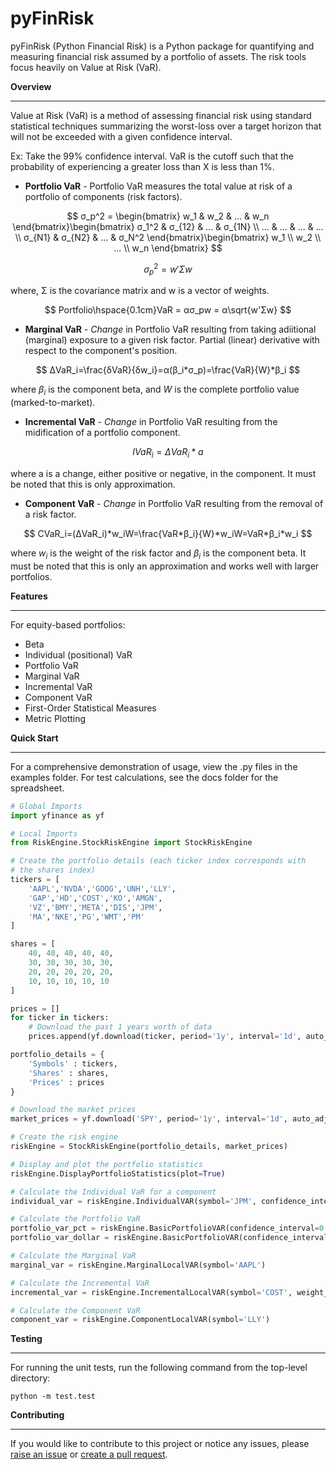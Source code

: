 # pyFinRisk

pyFinRisk (Python Financial Risk) is a Python package for quantifying and measuring financial risk assumed by a portfolio of assets. The risk tools focus heavily on Value at Risk (VaR).

**Overview**

---

Value at Risk (VaR) is a method of assessing financial risk using standard statistical techniques summarizing the worst-loss over a target horizon that will not be exceeded with a given confidence interval.

Ex: Take the 99% confidence interval. VaR is the cutoff such that the probability of experiencing a greater loss than X is less than 1%.

* **Portfolio VaR** - Portfolio VaR measures the total value at risk of a portfolio of components (risk factors).

$$
σ_p^2 = \begin{bmatrix} w_1 & w_2 & ... & w_n \end{bmatrix}\begin{bmatrix} σ_1^2 & σ_{12} & ... & σ_{1N} \\ ... & ... & ... & ... \\ σ_{N1} & σ_{N2} & ... & σ_N^2 \end{bmatrix}\begin{bmatrix} w_1 \\ w_2 \\ ... \\ w_n \end{bmatrix}
$$

$$
σ_p^2 = w'Σw
$$

where, Σ is the covariance matrix and w is a vector of weights.

$$
Portfolio\hspace{0.1cm}VaR = ασ_pw = α\sqrt{w'Σw}
$$

* **Marginal VaR** - *Change* in Portfolio VaR resulting from taking adiitional (marginal) exposure to a given risk factor. Partial (linear) derivative with respect to the component's position.

$$
ΔVaR_i=\frac{δVaR}{δw_i}=α(β_i*σ_p)=\frac{VaR}{W}*β_i
$$

where $β_i$ is the component beta, and $W$ is the complete portfolio value (marked-to-market).

* **Incremental VaR** - *Change* in Portfolio VaR resulting from the midification of a portfolio component.

$$
IVaR_i = ΔVaR_i*a
$$

where a is a change, either positive or negative, in the component. It must be noted that this is only approximation.

* **Component VaR** - *Change* in Portfolio VaR resulting from the removal of a risk factor.

$$
CVaR_i=(ΔVaR_i)*w_iW=\frac{VaR*β_i}{W}*w_iW=VaR*β_i*w_i
$$

where $w_i$ is the weight of the risk factor and $β_i$ is the component beta. It must be noted that this is only an approximation and works well with larger portfolios.

**Features**

---

For equity-based portfolios:

* Beta
* Individual (positional) VaR
* Portfolio VaR
* Marginal VaR
* Incremental VaR
* Component VaR
* First-Order Statistical Measures
* Metric Plotting

**Quick Start**

---

For a comprehensive demonstration of usage, view the .py files in the examples folder. For test calculations, see the docs folder for the spreadsheet.

```python
# Global Imports
import yfinance as yf

# Local Imports
from RiskEngine.StockRiskEngine import StockRiskEngine

# Create the portfolio details (each ticker index corresponds with
# the shares index)
tickers = [
    'AAPL','NVDA','GOOG','UNH','LLY',
    'GAP','HD','COST','KO','AMGN',
    'VZ','BMY','META','DIS','JPM',
    'MA','NKE','PG','WMT','PM'
]

shares = [
    40, 40, 40, 40, 40,
    30, 30, 30, 30, 30,
    20, 20, 20, 20, 20,
    10, 10, 10, 10, 10
]

prices = []
for ticker in tickers:
    # Download the past 1 years worth of data
    prices.append(yf.download(ticker, period='1y', interval='1d', auto_adjust=False)['Close'][ticker].to_list())

portfolio_details = {
    'Symbols' : tickers,
    'Shares' : shares,
    'Prices' : prices
}

# Download the market prices
market_prices = yf.download('SPY', period='1y', interval='1d', auto_adjust=False)['Close'][ticker].to_list()

# Create the risk engine
riskEngine = StockRiskEngine(portfolio_details, market_prices)

# Display and plot the portfolio statistics
riskEngine.DisplayPortfolioStatistics(plot=True)

# Calculate the Individual VaR for a component
individual_var = riskEngine.IndividualVAR(symbol='JPM', confidence_interval=0.95)

# Calculate the Portfolio VaR
portfolio_var_pct = riskEngine.BasicPortfolioVAR(confidence_interval=0.99) # Returns %
portfolio_var_dollar = riskEngine.BasicPortfolioVAR(confidence_interval=0.99, dollar_based=True) # Returns $

# Calculate the Marginal VaR
marginal_var = riskEngine.MarginalLocalVAR(symbol='AAPL')

# Calculate the Incremental VaR
incremental_var = riskEngine.IncrementalLocalVAR(symbol='COST', weight_change=0.05)

# Calculate the Component VaR
component_var = riskEngine.ComponentLocalVAR(symbol='LLY')
```


**Testing**

---

For running the unit tests, run the following command from the top-level directory:

`python -m test.test`


**Contributing**

---

If you would like to contribute to this project or notice any issues, please [raise an issue](https://github.com/tzabcoder/pyFinRisk/issues) or [create a pull request](https://github.com/tzabcoder/pyFinRisk/pulls).
